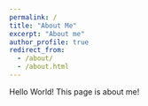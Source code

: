 ```yaml
---
permalink: /
title: "About Me"
excerpt: "About me"
author_profile: true
redirect_from: 
  - /about/
  - /about.html
---
```


Hello World!
This page is about me!
